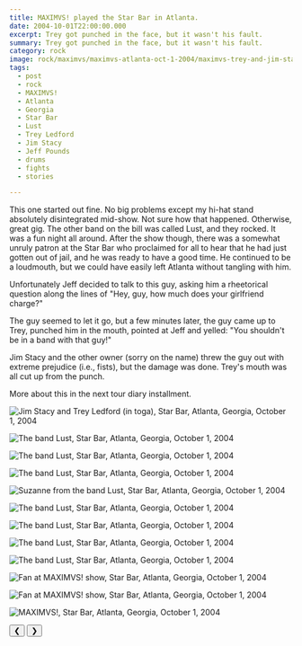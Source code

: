 ```yaml
---
title: MAXIMVS! played the Star Bar in Atlanta.
date: 2004-10-01T22:00:00.000
excerpt: Trey got punched in the face, but it wasn't his fault.  
summary: Trey got punched in the face, but it wasn't his fault.  
category: rock
image: rock/maximvs/maximvs-atlanta-oct-1-2004/maximvs-trey-and-jim-star-bar-oct-1-2004.jpg
tags:
  - post 
  - rock
  - MAXIMVS!
  - Atlanta
  - Georgia
  - Star Bar
  - Lust
  - Trey Ledford
  - Jim Stacy
  - Jeff Pounds
  - drums
  - fights
  - stories

---
```


This one started out fine. No big problems except my hi-hat stand absolutely disintegrated mid-show. Not sure how that happened. Otherwise, great gig. The other band on the bill was called Lust, and they rocked. It was a fun night all around. After the show though, there was a somewhat unruly patron at the Star Bar who proclaimed for all to hear that he had just gotten out of jail, and he was ready to have a good time. He continued to be a loudmouth, but we could have easily left Atlanta without tangling with him.

Unfortunately Jeff decided to talk to this guy, asking him a rheetorical question along the lines of "Hey, guy, how much does your girlfriend charge?"

The guy seemed to let it go, but a few minutes later, the guy came up to Trey, punched him in the mouth, pointed at Jeff and yelled: "You shouldn't be in a band with that guy!"

Jim Stacy and the other owner (sorry on the name) threw the guy out with extreme prejudice (i.e., fists), but the damage was done. Trey's mouth was all cut up from the punch.

More about this in the next tour diary installment.

<div id="viewport">

![Jim Stacy and Trey Ledford (in toga), Star Bar, Atlanta, Georgia, October 1, 2004](/static/img/rock/maximvs/maximvs-atlanta-oct-1-2004/trey-and-jim-star-bar-oct-1-2004.jpg "Jim Stacy and Trey Ledford (in toga), Star Bar, Atlanta, Georgia, October 1, 2004")

![The band Lust, Star Bar, Atlanta, Georgia, October 1, 2004](static/img/rock/maximvs/maximvs-atlanta-oct-1-2004/maximvs-bothlusts-oct-1-2004.jpg)

![The band Lust, Star Bar, Atlanta, Georgia, October 1, 2004](static/img/rock/maximvs/maximvs-atlanta-oct-1-2004/maximvs-bothlusts-oct-1-2004.jpg)

![The band Lust, Star Bar, Atlanta, Georgia, October 1, 2004](static/img/rock/maximvs/maximvs-atlanta-oct-1-2004/maximvs-elvislust-oct-1-2004.jpg)

![Suzanne from the band Lust, Star Bar, Atlanta, Georgia, October 1, 2004](static/img/rock/maximvs/maximvs-atlanta-oct-1-2004/maximvs-suzannefmlust-oct-1-2004.jpg)

![The band Lust, Star Bar, Atlanta, Georgia, October 1, 2004](static/img/rock/maximvs/maximvs-atlanta-oct-1-2004/maximvs-suzanshoes-oct-1-2004.jpg)

![The band Lust, Star Bar, Atlanta, Georgia, October 1, 2004](static/img/rock/maximvs/maximvs-atlanta-oct-1-2004/maximvs-goodlust-oct-1-2004.jpg)

![The band Lust, Star Bar, Atlanta, Georgia, October 1, 2004](static/img/rock/maximvs/maximvs-atlanta-oct-1-2004/maximvs-lust-oct-1-2004.jpg)

![The band Lust, Star Bar, Atlanta, Georgia, October 1, 2004](static/img/rock/maximvs/maximvs-atlanta-oct-1-2004/maximvs-lustylady-oct-1-2004.jpg)

![Fan at MAXIMVS! show, Star Bar, Atlanta, Georgia, October 1, 2004](static/img/rock/maximvs/maximvs-atlanta-oct-1-2004/maximvs-fan-oct-1-2004.jpg)


![Fan at MAXIMVS! show, Star Bar, Atlanta, Georgia, October 1, 2004](static/img/rock/maximvs/maximvs-atlanta-oct-1-2004/maximvs-pinkfan-oct-1-2004.jpg)

![MAXIMVS!, Star Bar, Atlanta, Georgia, October 1, 2004](static/img/rock/maximvs/maximvs-atlanta-oct-1-2004/maximvs-postatlshow-oct-1-2004.jpg)

</div>
<div class="flex row-reverse space-between">
  <div id="caption"></div>
  <div class="prevnext-container">
    <button id="buttonPrevious">&#10094;</button>
    <button id="buttonNext">&#10095;</button>
  </div>
</div>
